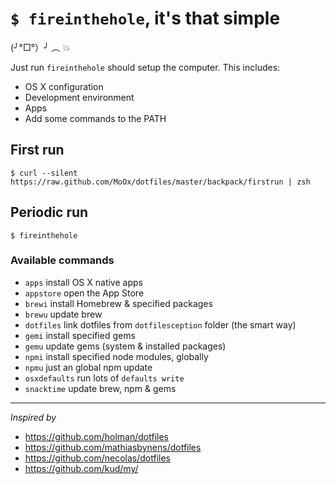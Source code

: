 # `$ fireinthehole`, it's that simple

<img alt="" align="right" src="http://25.media.tumblr.com/18d3313bf26f87bd14212087de1cf18f/tumblr_mtp2dqsu4p1rjorvbo1_250.gif" />

(╯°□°）╯ ︵ 💥

Just run `fireinthehole` should setup the computer.
This includes:

- OS X configuration
- Development environment
- Apps
- Add some commands to the PATH

## First run

```shell
$ curl --silent https://raw.github.com/MoOx/dotfiles/master/backpack/firstrun | zsh
```

## Periodic run

```shell
$ fireinthehole
```

### Available commands

- `apps` install OS X native apps
- `appstore` open the App Store
- `brewi` install Homebrew & specified packages
- `brewu` update brew
- `dotfiles` link dotfiles from `dotfilesception` folder (the smart way)
- `gemi` install specified gems
- `gemu` update gems (system & installed packages)
- `npmi` install specified node modules, globally
- `npmu` just an global npm update
- `osxdefaults` run lots of `defaults write`
- `snacktime` update brew, npm & gems

---

_Inspired by_

- https://github.com/holman/dotfiles
- https://github.com/mathiasbynens/dotfiles
- https://github.com/necolas/dotfiles
- https://github.com/kud/my/
